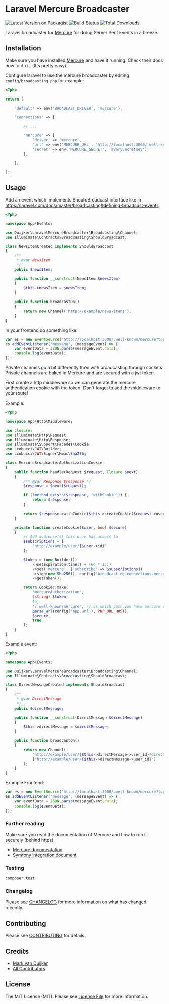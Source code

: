 # Laravel Mercure Broadcaster

[![Latest Version on Packagist](https://img.shields.io/packagist/v/mvanduijker/laravel-mercure-broadcaster.svg?style=flat-square)](https://packagist.org/packages/mvanduijker/laravel-mercure-broadcaster)
[![Build Status](https://img.shields.io/travis/mvanduijker/laravel-mercure-broadcaster/master.svg?style=flat-square)](https://travis-ci.org/mvanduijker/laravel-mercure-broadcaster)
[![Total Downloads](https://img.shields.io/packagist/dt/mvanduijker/laravel-mercure-broadcaster.svg?style=flat-square)](https://packagist.org/packages/mvanduijker/laravel-mercure-broadcaster)


Laravel broadcaster for [Mercure](https://github.com/dunglas/mercure) for doing Server Sent Events in a breeze.

## Installation

Make sure you have installed [Mercure](https://github.com/dunglas/mercure) and have it running. Check their docs how to 
do it. (It's pretty easy)

Configure laravel to use the mercure broadcaster by editing `config/broadcasting.php` for example:

```php
<?php

return [

    'default' => env('BROADCAST_DRIVER', 'mercure'),

    'connections' => [

        // ...

        'mercure' => [
            'driver' => 'mercure',
            'url' => env('MERCURE_URL', 'http://localhost:3000/.well-known/mercure'),
            'secret' => env('MERCURE_SECRET', 'aVerySecretKey'),
        ],

    ],

];
```

## Usage

Add an event which implements ShouldBroadcast interface like in https://laravel.com/docs/master/broadcasting#defining-broadcast-events

```php
<?php

namespace App\Events;

use Duijker\LaravelMercureBroadcaster\Broadcasting\Channel;
use Illuminate\Contracts\Broadcasting\ShouldBroadcast;

class NewsItemCreated implements ShouldBroadcast
{
    /**
     * @var NewsItem
     */
    public $newsItem;

    public function __construct(NewsItem $newsItem)
    {
        $this->newsItem = $newsItem;
    }

    public function broadcastOn()
    {
        return new Channel('http://example/news-items');
    }
}
```

In your frontend do something like:

```javascript
var es = new EventSource('http://localhost:3000/.well-known/mercure?topic=' + encodeURIComponent('http://example/news-items'));
es.addEventListener('message', (messageEvent) => {
    var eventData = JSON.parse(messageEvent.data);
    console.log(eventData);
});
```


Private channels go a bit differently then with broadcasting through sockets. Private channels are baked in Mercure and
are secured with a jwt token.

First create a http middleware so we can generate the mercure authentication cookie with the token. 
Don't forget to add the middleware to your route!

Example:

```php
<?php 

namespace App\Http\Middleware;

use Closure;
use Illuminate\Http\Request;
use Illuminate\Http\Response;
use Illuminate\Support\Facades\Cookie;
use Lcobucci\JWT\Builder;
use Lcobucci\JWT\Signer\Hmac\Sha256;

class MercureBroadcasterAuthorizationCookie
{
    public function handle(Request $request, Closure $next)
    {
        /** @var Response $response */
        $response = $next($request);

        if (!method_exists($response, 'withCookie')) {
            return $response;
        }

        return $response->withCookie($this->createCookie($request->user(), $request->secure()));
    }

    private function createCookie($user, bool $secure)
    {
        // Add audience(s) this user has access to
        $subscriptions = [
            "http://example/user/{$user->id}"
        ];

        $token = (new Builder())
            ->setExpiration(time() + (60 * 15))
            ->set('mercure', ['subscribe' => $subscriptions])
            ->sign(new Sha256(), config('broadcasting.connections.mercure.secret'))
            ->getToken();

        return Cookie::make(
            'mercureAuthorization',
            (string) $token,
            15,
            '/.well-known/mercure', // or which path you have mercure running
            parse_url(config('app.url'), PHP_URL_HOST),
            $secure,
            true
        );
    }
}
```

Example event:

```php
<?php

namespace App\Events;

use Duijker\LaravelMercureBroadcaster\Broadcasting\Channel;
use Illuminate\Contracts\Broadcasting\ShouldBroadcast;

class DirectMessageCreated implements ShouldBroadcast
{
    /**
     * @var DirectMessage
     */
    public $directMessage;

    public function __construct(DirectMessage $directMessage)
    {
        $this->directMessage = $directMessage;
    }

    public function broadcastOn()
    {
        return new Channel(
            "http://example/user/{$this->directMessage->user_id}/direct-messages", 
            ["http://example/user/{$this->directMessage->user_id}"]
        );
    }
}
```

Example Frontend:

```javascript
var es = new EventSource('http://localhost:3000/.well-known/mercure?topic=' + encodeURIComponent('http://example/user/1/direct-messages'), { withCredentials: true });
es.addEventListener('message', (messageEvent) => {
    var eventData = JSON.parse(messageEvent.data);
    console.log(eventData);
});
```


### Further reading

Make sure you read the documentation of Mercure and how to run it securely (behind https).

* [Mercure documentation](https://github.com/dunglas/mercure)
* [Symfony integration document](https://symfony.com/doc/current/mercure.html)



### Testing

```bash
composer test
```

### Changelog

Please see [CHANGELOG](CHANGELOG.md) for more information on what has changed recently.

## Contributing

Please see [CONTRIBUTING](CONTRIBUTING.md) for details.


## Credits

- [Mark van Duijker](https://github.com/mvanduijker)
- [All Contributors](../../contributors)

## License

The MIT License (MIT). Please see [License File](LICENSE.md) for more information.
